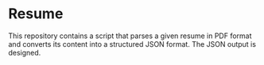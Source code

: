 # Resume
This repository contains a script that parses a given resume in PDF format and converts its content into a structured JSON format. The JSON output is designed.
